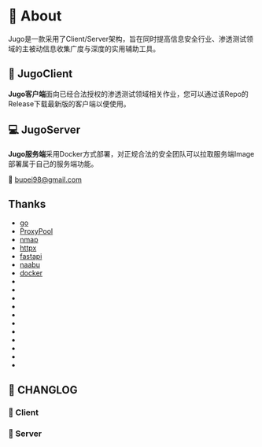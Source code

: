 # :flashlight: About
Jugo是一款采用了Client/Server架构，旨在同时提高信息安全行业、渗透测试领域的主被动信息收集广度与深度的实用辅助工具。

## :electric_plug: JugoClient
**Jugo客户端**面向已经合法授权的渗透测试领域相关作业，您可以通过该Repo的Release下载最新版的客户端以便使用。


## :computer:	JugoServer
**Jugo服务端**采用Docker方式部署，对正规合法的安全团队可以拉取服务端Image部署属于自己的服务端功能。

:email:	bupei98@gmail.com

## Thanks
- [go](https://github.com/golang/go)
- [ProxyPool](https://github.com/henson/ProxyPool)
- [nmap](https://github.com/nmap/nmap)
- [httpx](https://github.com/projectdiscovery/httpx)
- [fastapi](https://github.com/tiangolo/fastapi)
- [naabu](https://github.com/projectdiscovery/naabu)
- [docker](https://github.com/docker)
- []()
- []()
- []()
- []()
- []()
- []()
- []()
- []()
- []()
- []()
- []()

## :date:	CHANGLOG
### :blue_book:	Client



### :green_book: Server
